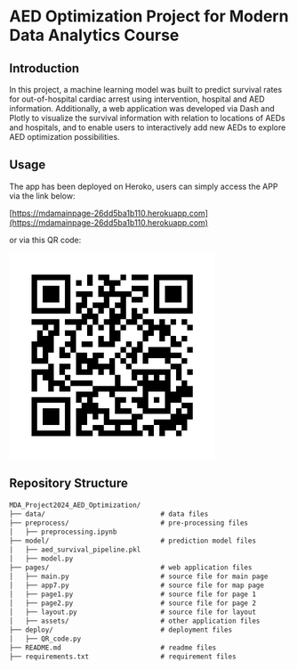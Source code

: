 # AED Optimization Project for Modern Data Analytics Course
## Introduction
In this project, a machine learning model was built to predict survival rates for out-of-hospital cardiac arrest using intervention, hospital and AED information. Additionally, a web application was developed via Dash and Plotly to visualize the survival information with relation to locations of AEDs and hospitals, and to enable users to interactively add new AEDs to explore AED optimization possibilities.
## Usage
The app has been deployed on Heroko, users can simply access the APP via the link below:

[https://mdamainpage-26dd5ba1b110.herokuapp.com](https://mdamainpage-26dd5ba1b110.herokuapp.com)

or via this QR code:

![QR Code](/pages/assets/heroku_app_qr.png)

## Repository Structure
```
MDA_Project2024_AED_Optimization/
├── data/                             # data files
├── preprocess/                       # pre-processing files
│   ├── preprocessing.ipynb
├── model/                            # prediction model files
│   ├── aed_survival_pipeline.pkl
│   ├── model.py
├── pages/                            # web application files
│   ├── main.py                       # source file for main page
│   ├── app7.py                       # source file for map page
│   ├── page1.py                      # source file for page 1
│   ├── page2.py                      # source file for page 2
│   ├── layout.py                     # source file for layout
│   ├── assets/                       # other application files
├── deploy/                           # deployment files
│   ├── QR_code.py
├── README.md                         # readme files
├── requirements.txt                  # requirement files


```
